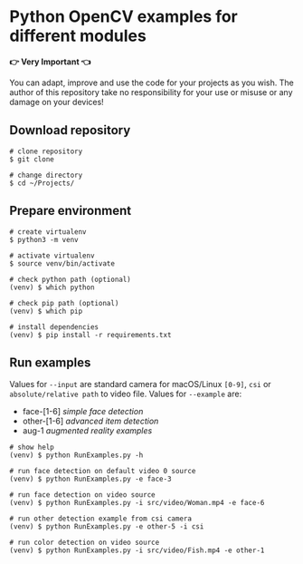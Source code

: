 # Python OpenCV examples for different modules

**:point_right: Very Important :point_left:**

You can adapt, improve and use the code for your projects as you wish. The author of this repository take no responsibility for your use or misuse or any damage on your devices!

## Download repository

```shell
# clone repository
$ git clone

# change directory
$ cd ~/Projects/
```

## Prepare environment

```shell
# create virtualenv
$ python3 -m venv

# activate virtualenv
$ source venv/bin/activate

# check python path (optional)
(venv) $ which python

# check pip path (optional)
(venv) $ which pip

# install dependencies
(venv) $ pip install -r requirements.txt
```

## Run examples

Values for `--input` are standard camera for macOS/Linux `[0-9]`, `csi` or `absolute/relative path` to video file. Values for `--example` are:

- face-[1-6] _simple face detection_
- other-[1-6] _advanced item detection_
- aug-1 _augmented reality examples_

```shell
# show help
(venv) $ python RunExamples.py -h

# run face detection on default video 0 source
(venv) $ python RunExamples.py -e face-3

# run face detection on video source
(venv) $ python RunExamples.py -i src/video/Woman.mp4 -e face-6

# run other detection example from csi camera
(venv) $ python RunExamples.py -e other-5 -i csi

# run color detection on video source
(venv) $ python RunExamples.py -i src/video/Fish.mp4 -e other-1
```
